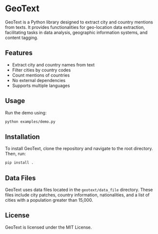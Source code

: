 # GeoText
GeoText is a Python library designed to extract city and country mentions from texts. It provides functionalities for geo-location data extraction, facilitating tasks in data analysis, geographic information systems, and content tagging.

## Features
- Extract city and country names from text
- Filter cities by country codes
- Count mentions of countries
- No external dependencies
- Supports multiple languages

## Usage
Run the demo using:
```bash
python examples/demo.py
```

## Installation
To install GeoText, clone the repository and navigate to the root directory. Then, run:
```bash
pip install .
```

## Data Files
GeoText uses data files located in the `geotext/data_file` directory. These files include city patches, country information, nationalities, and a list of cities with a population greater than 15,000.

## License
GeoText is licensed under the MIT License.